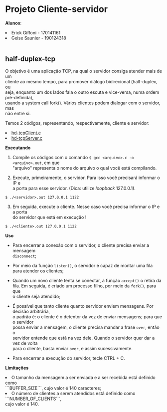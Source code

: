 # Projeto Cliente-servidor 

**Alunos**:<br>
   <li>Erick Giffoni - 170141161<br>
   <li>Geise Saunier - 190124318<br><br>

## half-duplex-tcp

O objetivo é uma aplicação TCP, na qual o servidor consiga atender mais de um<br>
cliente ao mesmo tempo, para promover diálogo bidirecional (half-duplex, ou<br>
seja, enquanto um dos lados fala o outro escuta e vice-versa, numa ordem pré-definida),<br>
usando a system call fork(). Vários clientes podem dialogar com o servidor, mas<br>
não entre si.

Temos 2 códigos, representando, respectivamente, cliente e servidor:

<li><a href="./hd-tcpClient.c">hd-tcpClient.c</a><br>
<li><a href="./hd-tcpServer.c">hd-tcpServer.c</a><br>

**Executando**

1. Compile os códigos com o comando ```$ gcc <arquivo>.c -o <arquivo>.out```, em que<br>
"arquivo" representa o nome do arquivo o qual você está compilando.

2. Execute, primeiramente, o servidor. Para isso você precisará informar o IP e<br>
a porta para esse servidor. (Dica: utilize *loopback* 127.0.0.1).

```$ ./<servidor>.out 127.0.0.1 1122```

3. Em seguida, execute o cliente. Nesse caso você precisa informar o IP e a porta<br>
do servidor que está em execução !

```$ ./<cliente>.out 127.0.0.1 1122```

**Uso**


- Para encerrar a conexão com o servidor, o cliente precisa enviar a mensagem<br>
```disconnect```;

- Por meio da função ```listen()```, o servidor é capaz de montar uma fila<br>
para atender os clientes;

- Quando um novo cliente tenta se conectar, a função ```accept()``` o retira da<br>
fila. Em seguida, é criado um processo filho, por meio da ```fork()```, para que<br>
o cliente seja atendido;

- É possível que tanto cliente quanto servidor enviem mensagens. Por decisão arbitrária,<br>
o padrão é: o cliente é o detentor da vez de enviar mensagens; para que o servidor<br>
possa enviar a mensagem, o cliente precisa mandar a frase ```over```, então o<br>
servidor entende que está na vez dele. Quando o servidor quer dar a vez de volta<br>
para o cliente, basta enviar ```over```, e assim sucessivamente.<br>

- Para encerrar a execução do servidor, tecle CTRL + C.<br>

**Limitações**


<li>O tamanho da mensagem a ser enviada e a ser recebida está definido como<br>
```BUFFER_SIZE```, cujo valor é 140 caracteres;<br>

<li>O número de clientes a serem atendidos está definido como ```NUMBER_OF_CLIENTS```,<br>
cujo valor é 140.<br>